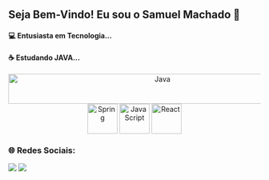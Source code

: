 
## Seja Bem-Vindo! Eu sou o Samuel Machado 👋

<h4>💻 Entusiasta em Tecnologia...</h4>
<h4>☕ Estudando JAVA...</h4>


<div align="center" style="display: inline_block">
  <img align="center" alt="Java" height="60" width="600" src="https://cdn.jsdelivr.net/gh/devicons/devicon@latest/icons/java/java-original.svg" /> 
  <img align="center" alt="Spring" height="60" width="60" src="https://cdn.jsdelivr.net/gh/devicons/devicon@latest/icons/spring/spring-original.svg">
  <img align="center" alt="JavaScript" height="60" width="60" src="https://cdn.jsdelivr.net/gh/devicons/devicon@latest/icons/javascript/javascript-plain.svg">
  <img align="center" alt="React" height="60" width="60" src="https://cdn.jsdelivr.net/gh/devicons/devicon@latest/icons/react/react-original.svg">
</div>

<div>
 <h3> 🌐 Redes Sociais: <br></h3> 
 <a href="https://www.linkedin.com/in/samuel-machado-7a4b30271/" target="_blank"><img src="https://img.shields.io/badge/-LinkedIn-%230077B5?style=for-the-badge&logo=linkedin&logoColor=white" target="_blank"></a>
 <a href = "samuelmachadodev@gmail.com"><img src="https://img.shields.io/badge/Gmail-D14836?style=for-the-badge&logo=gmail&logoColor=white" target="_blank"></a>
</div>

          
</div>


